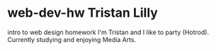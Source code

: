 # web-dev-hw Tristan Lilly
intro to web design homework
I'm Tristan and I like to party (Hotrod). Currently studying and enjoying Media Arts.
